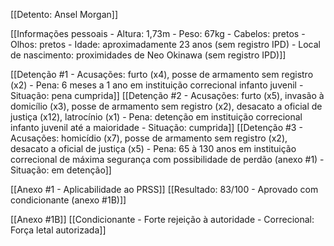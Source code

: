 [[Detento: Ansel Morgan]]

[[Informações pessoais - Altura: 1,73m - Peso: 67kg - Cabelos: pretos - Olhos: pretos - Idade: aproximadamente 23 anos (sem registro IPD) - Local de nascimento: proximidades de Neo Okinawa (sem registro IPD)]]

[[Detenção #1 - Acusações: furto (x4), posse de armamento sem registro (x2) - Pena: 6 meses a 1 ano em instituição correcional infanto juvenil - Situação: pena cumprida]]
[[Detenção #2 - Acusações: furto (x5), invasão à domicílio (x3), posse de armamento sem registro (x2), desacato a oficial de justiça (x12), latrocínio (x1) - Pena: detenção em instituição correcional infanto juvenil até a maioridade - Situação: cumprida]]
[[Detenção #3 - Acusações: homicídio (x7), posse de armamento sem registro (x2), desacato a oficial de justiça (x5) - Pena: 65 à 130 anos em instituição correcional de máxima segurança com possibilidade de perdão (anexo #1) - Situação: em detenção]]

[[Anexo #1 - Aplicabilidade ao PRSS]]
[[Resultado: 83/100 - Aprovado com condicionante (anexo #1B)]]

[[Anexo #1B]]
[[Condicionante - Forte rejeição à autoridade - Correcional: Força letal autorizada]]
